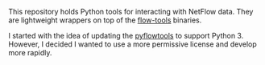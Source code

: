 This repository holds Python tools for interacting with NetFlow data. They are
lightweight wrappers on top of the [flow-tools](https://code.google.com/p/flow-tools/)
binaries.

I started with the idea of updating the [pyflowtools](http://code.google.com/p/pyflowtools/)
to support Python 3. However, I decided I wanted to use a more permissive
license and develop more rapidly.
